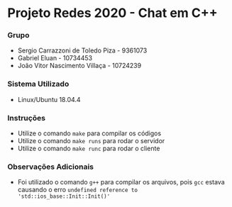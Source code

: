 # Projeto Redes 2020 - Chat em C++

### Grupo

- Sergio Carrazzoni de Toledo Piza - 9361073
- Gabriel Eluan - 10734453
- João Vitor Nascimento Villaça - 10724239

### Sistema Utilizado

- Linux/Ubuntu 18.04.4


### Instruções
- Utilize o comando `make` para compilar os códigos
- Utilize o comando `make runs` para rodar o servidor
- Utilize o comando `make runc` para rodar o cliente

### Observações Adicionais
- Foi utilizado o comando `g++` para compilar os arquivos, pois `gcc` estava causando o erro `undefined reference to 'std::ios_base::Init::Init()'` 
